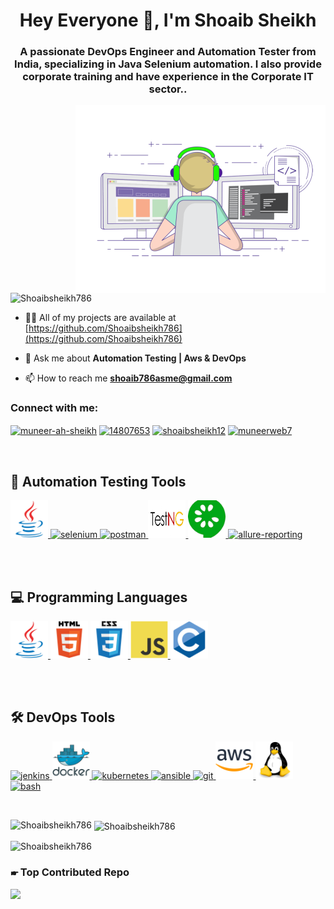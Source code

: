 <h1 align="center">Hey Everyone 👋, I'm Shoaib Sheikh</h1>
<!-- <div align="center"> <img src="https://github.com/Shoaibsheikh786/Shoaibsheikh786/blob/main/Youtube%20Channel%20Banner.png"> </div> -->
<h3 align="center">A passionate DevOps Engineer and Automation Tester from India, specializing in Java Selenium automation. I also provide corporate training and have experience in the Corporate IT sector..</h3>
<img align="right" alt="Coding" width="400" src="https://raw.githubusercontent.com/devSouvik/devSouvik/master/gif3.gif">

<p align="left"> <img src="https://komarev.com/ghpvc/?username=Shoaibsheikh786&label=Profile%20views&color=0e75b6&style=flat" alt="Shoaibsheikh786" /> </p>

- 👨‍💻 All of my projects are available at [https://github.com/Shoaibsheikh786](https://github.com/Shoaibsheikh786)

- 💬 Ask me about **Automation Testing | Aws & DevOps**

- 📫 How to reach me **shoaib786asme@gmail.com**

<h3 align="left">Connect with me:</h3>
<p align="left">
<a href="https://linkedin.com/in/muneer-ah-sheikh" target="blank"><img align="center" src="https://raw.githubusercontent.com/rahuldkjain/github-profile-readme-generator/master/src/images/icons/Social/linked-in-alt.svg" alt="muneer-ah-sheikh" height="30" width="40" /></a>
<a href="https://stackoverflow.com/users/14807653" target="blank"><img align="center" src="https://raw.githubusercontent.com/rahuldkjain/github-profile-readme-generator/master/src/images/icons/Social/stack-overflow.svg" alt="14807653" height="30" width="40" /></a>
<a href="https://www.codechef.com/users/shoaibsheikh12" target="blank"><img align="center" src="https://cdn.jsdelivr.net/npm/simple-icons@3.1.0/icons/codechef.svg" alt="shoaibsheikh12" height="30" width="40" /></a>
<a href="https://www.hackerrank.com/muneerweb7" target="blank"><img align="center" src="https://raw.githubusercontent.com/rahuldkjain/github-profile-readme-generator/master/src/images/icons/Social/hackerrank.svg" alt="muneerweb7" height="30" width="40" /></a>
</p>
<br>
<h2>🚀 Automation Testing Tools</h2>
<p> 
  <a href="https://www.java.com/" target="_blank" rel="noreferrer">
    <img src="https://raw.githubusercontent.com/devicons/devicon/master/icons/java/java-original.svg" alt="java" width="60" height="60"/>
  </a> 
  <a href="https://www.selenium.dev" target="_blank" rel="noreferrer"> 
    <img src="https://raw.githubusercontent.com/detain/svg-logos/780f25886640cef088af994181646db2f6b1a3f8/svg/selenium-logo.svg" alt="selenium" width="60" height="60"/> 
  </a>
  <a href="https://postman.com" target="_blank" rel="noreferrer"> 
    <img src="https://www.vectorlogo.zone/logos/getpostman/getpostman-icon.svg" alt="postman" width="60" height="60"/> 
  </a>
  <a href="https://testng.org/" target="_blank" rel="noreferrer"> 
    <img src="https://github.com/Shoaibsheikh786/Shoaibsheikh786/blob/main/tesngpng.png" alt="testng" width="60" height="60"/> 
  </a>
  <a href="https://cucumber.io/" target="_blank" rel="noreferrer"> 
    <img src="https://github.com/Shoaibsheikh786/Shoaibsheikh786/blob/main/cucuberpng.png" alt="cucumber" width="60" height="60"/> 
  </a>
  <a href="https://github.com/allure-framework/allure2" target="_blank" rel="noreferrer"> 
    <img src="https://avatars.githubusercontent.com/u/5879127?s=200&v=4" alt="allure-reporting" width="60" height="60"/> 
  </a>
</p>

<br><br>

<h2>💻 Programming Languages</h2>
<p> 
  <a href="https://www.java.com/" target="_blank" rel="noreferrer">
    <img src="https://raw.githubusercontent.com/devicons/devicon/master/icons/java/java-original.svg" alt="java" width="60" height="60"/>
  </a> 
  <a href="https://www.w3.org/html/" target="_blank" rel="noreferrer"> 
    <img src="https://raw.githubusercontent.com/devicons/devicon/master/icons/html5/html5-original-wordmark.svg" alt="html5" width="60" height="60"/> 
  </a>
  <a href="https://www.w3schools.com/css/" target="_blank" rel="noreferrer"> 
    <img src="https://raw.githubusercontent.com/devicons/devicon/master/icons/css3/css3-original-wordmark.svg" alt="css3" width="60" height="60"/> 
  </a>
  <a href="https://developer.mozilla.org/en-US/docs/Web/JavaScript" target="_blank" rel="noreferrer"> 
    <img src="https://raw.githubusercontent.com/devicons/devicon/master/icons/javascript/javascript-original.svg" alt="javascript" width="60" height="60"/> 
  </a>
  <a href="https://www.learn-c.org/" target="_blank" rel="noreferrer"> 
    <img src="https://raw.githubusercontent.com/devicons/devicon/master/icons/c/c-original.svg" alt="c" width="60" height="60"/> 
  </a>
</p>

<br><br>

<h2>🛠 DevOps Tools</h2>
<p> 
  <a href="https://www.jenkins.io" target="_blank" rel="noreferrer"> 
    <img src="https://www.vectorlogo.zone/logos/jenkins/jenkins-icon.svg" alt="jenkins" width="60" height="60"/> 
  </a>
  <a href="https://www.docker.com/" target="_blank" rel="noreferrer"> 
    <img src="https://raw.githubusercontent.com/devicons/devicon/master/icons/docker/docker-original-wordmark.svg" alt="docker" width="60" height="60"/> 
  </a>
  <a href="https://kubernetes.io" target="_blank" rel="noreferrer"> 
    <img src="https://www.vectorlogo.zone/logos/kubernetes/kubernetes-icon.svg" alt="kubernetes" width="60" height="60"/> 
  </a>
  <a href="https://www.ansible.com/" target="_blank" rel="noreferrer"> 
    <img src="https://upload.wikimedia.org/wikipedia/commons/2/24/Ansible_logo.svg" alt="ansible" width="60" height="60"/> 
  </a>
  <a href="https://git-scm.com/" target="_blank" rel="noreferrer"> 
    <img src="https://www.vectorlogo.zone/logos/git-scm/git-scm-icon.svg" alt="git" width="60" height="60"/> 
  </a>
  <a href="https://aws.amazon.com" target="_blank" rel="noreferrer"> 
    <img src="https://raw.githubusercontent.com/devicons/devicon/master/icons/amazonwebservices/amazonwebservices-original-wordmark.svg" alt="aws" width="60" height="60"/> 
  </a>
  <a href="https://www.linux.org/" target="_blank" rel="noreferrer"> 
    <img src="https://raw.githubusercontent.com/devicons/devicon/master/icons/linux/linux-original.svg" alt="linux" width="60" height="60"/> 
  </a>
  <a href="https://www.gnu.org/software/bash/" target="_blank" rel="noreferrer"> 
    <img src="https://www.vectorlogo.zone/logos/gnu_bash/gnu_bash-icon.svg" alt="bash" width="60" height="60"/> 
  </a>
</p>
<br>


<p><img align="left" src="https://github-readme-stats.vercel.app/api/top-langs?username=Shoaibsheikh786&show_icons=true&locale=en&layout=compact" alt="Shoaibsheikh786" /></p>

<p>&nbsp;<img align="center" src="https://github-readme-stats.vercel.app/api?username=Shoaibsheikh786&show_icons=true&locale=en" alt="Shoaibsheikh786" /></p>

<p><img align="center" src="https://github-readme-streak-stats.herokuapp.com/?user=Shoaibsheikh786&" alt="Shoaibsheikh786" /></p>

### 🖝 Top Contributed Repo
![](https://github-contributor-stats.vercel.app/api?username=Shoaibsheikh786&limit=5&theme=flat&combine_all_yearly_contributions=true)
